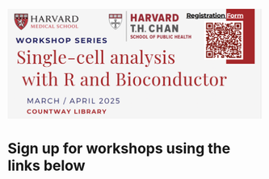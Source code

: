 <p align="center">
<img src="assets/images/series_banner.png" width="900">
</p>


# Sign up for workshops using the links below
